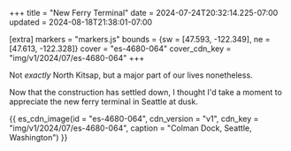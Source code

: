 +++
title = "New Ferry Terminal"
date = 2024-07-24T20:32:14.225-07:00
updated = 2024-08-18T21:38:01-07:00

[extra]
markers = "markers.js"
bounds = {sw = [47.593, -122.349], ne = [47.613, -122.328]}
cover = "es-4680-064"
cover_cdn_key = "img/v1/2024/07/es-4680-064"
+++

Not _exactly_ North Kitsap, but a major part of our lives nonetheless.

Now that the construction has settled down, I thought I'd take a moment to appreciate the new ferry terminal in Seattle at dusk.

<!-- more -->

{{ es_cdn_image(id = "es-4680-064", cdn_version = "v1", cdn_key = "img/v1/2024/07/es-4680-064", caption = "Colman Dock, Seattle, Washington") }}
